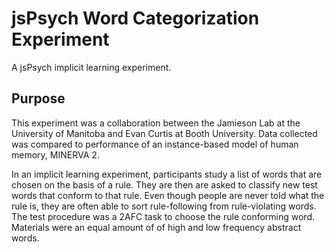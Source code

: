# jsPsych Word Categorization Experiment
A jsPsych implicit learning experiment.

## Purpose

This experiment was a collaboration between the Jamieson Lab at the University of Manitoba and Evan Curtis at Booth University. Data collected was compared to performance of an instance-based model of human memory, MINERVA 2.

In an implicit learning experiment, participants study a list of words that are chosen on the basis of a rule. They are then are asked to classify new test words that conform to that rule. Even though people are never told what the rule is, they are often able to sort rule-following from rule-violating words. 
The test procedure was a 2AFC task to choose the rule conforming word. Materials were an equal amount of of high and low frequency abstract words.
